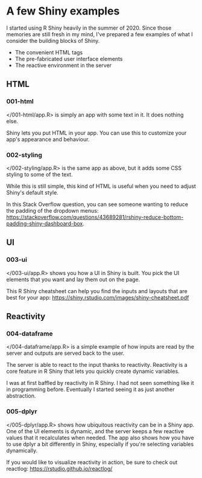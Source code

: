 # A few Shiny examples

I started using R Shiny heavily in the summer of 2020. Since those memories are still fresh in my mind, I've prepared a few examples of what I consider the building blocks of Shiny.

  * The convenient HTML tags
  * The pre-fabricated user interface elements
  * The reactive environment in the server

## HTML

### 001-html

</001-html/app.R> is simply an app with some text in it. It does nothing else.

Shiny lets you put HTML in your app. You can use this to customize your app's appearance and behaviour.

### 002-styling

</002-styling/app.R> is the same app as above, but it adds some CSS styling to some of the text.

While this is still simple, this kind of HTML is useful when you need to adjust Shiny's default style.

In this Stack Overflow question, you can see someone wanting to reduce the padding of the dropdown menus: <https://stackoverflow.com/questions/43689281/rshiny-reduce-bottom-padding-shiny-dashboard-box>.

## UI

### 003-ui

</003-ui/app.R> shows you how a UI in Shiny is built. You pick the UI elements that you want and lay them out on the page.

This R Shiny cheatsheet can help you find the inputs and layouts that are best for your app: <https://shiny.rstudio.com/images/shiny-cheatsheet.pdf>

## Reactivity

### 004-dataframe

</004-dataframe/app.R> is a simple example of how inputs are read by the server and outputs are served back to the user.

The server is able to react to the input thanks to reactivity. Reactivity is a core feature in R Shiny that lets you quickly create dynamic variables.

I was at first baffled by reactivity in R Shiny. I had not seen something like it in programming before. Eventually I started seeing it as just another abstraction.

### 005-dplyr

</005-dplyr/app.R> shows how ubiquitous reactivity can be in a Shiny app. One of the UI elements is dynamic, and the server keeps a few reactive values that it recalculates when needed. The app also shows how you have to use dplyr a bit differently in Shiny, especially if you're selecting variables dynamically.

If you would like to visualize reactivity in action, be sure to check out reactlog: <https://rstudio.github.io/reactlog/>
